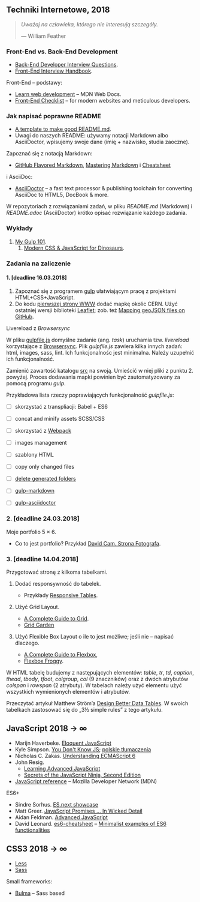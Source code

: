 ## Techniki Internetowe, 2018

> *Uważaj na człowieka, którego nie interesują szczegóły.*
>
> — William Feather

### Front-End vs. Back-End Development

* [Back-End Developer Interview Questions](https://github.com/arialdomartini/Back-End-Developer-Interview-Questions).
* [Front-End Interview Handbook](https://github.com/yangshun/front-end-interview-handbook).

Front-End – podstawy:

* [Learn web development](https://developer.mozilla.org/en-US/docs/Learn) – MDN Web Docs.
* [Front-End Checklist](https://github.com/thedaviddias/Front-End-Checklist) –
  for modern websites and meticulous developers.


### Jak napisać poprawne README

* [A template to make good README.md](https://gist.github.com/PurpleBooth/109311bb0361f32d87a2).
* Uwagi do naszych README: używamy notacji Markdown albo AsciiDoctor,
  wpisujemy swoje dane (imię + nazwisko, studia zaoczne).

Zapoznać się z notacją Markdown:

* [GitHub Flavored Markdown](http://guides.github.com/overviews/mastering-markdown/),
  [Mastering Markdown](http://guides.github.com/overviews/mastering-markdown/) i
  [Cheatsheet](https://github.com/adam-p/markdown-here/wiki/Markdown-Cheatsheet)

i AsciiDoc:

* [AsciiDoctor](http://asciidoctor.org/) – a fast text processor & publishing
  toolchain for converting AsciiDoc to HTML5, DocBook & more.

W repozytoriach z rozwiązaniami zadań, w pliku _README.md_ (Markdown)
i _README.adoc_ (AsciiDoctor) krótko opisać rozwiązanie każdego zadania.

<!--
  Przeczytać [AsciiDoc New tables]( http://www.methods.co.nz/asciidoc/newtables.html).
-->

### Wykłady

1. [My Gulp 101](https://github.com/h5c3j/my_gulp_101).
    1. [Modern CSS & JavaScript for Dinosaurs](https://github.com/h5c3j/my_gulp_101/tree/master/static).


### Zadania na zaliczenie

#### 1. [deadline 16.03.2018]

1. Zapoznać się z programem [gulp](http://gulpjs.com) ułatwiającym pracę
  z projektami HTML+CSS+JavaScript.
2. Do kodu [pierwszej strony WWW](http://info.cern.ch/hypertext/WWW/TheProject.html)
  dodać mapkę okolic CERN. Użyć ostatniej wersji biblioteki
  [Leaflet](http://leafletjs.com); zob. też
  [Mapping geoJSON files on GitHub](https://help.github.com/articles/mapping-geojson-files-on-github).

Livereload z _Browsersync_

W pliku [gulpfile.js](https://github.com/h5c3j/my_gulp_101/blob/master/gulpfile.js)
domyślne zadanie (ang. _task_) uruchamia tzw. _livereload_ korzystające z
[Browsersync](https://www.browsersync.io/docs/gulp).
Plik _gulpfile.js_ zawiera kilka innych zadań: html, images, sass, lint.
Ich funkcjonalnośc jest minimalna. Należy uzupełnić ich funkcjonalność.

Zamienić zawartość katalogu [src](https://github.com/h5c3j/my_gulp_101) na swoją.
Umieścić w niej pliki z punktu 2. powyżej.
Proces dodawania mapki powinien być zautomatyzowany za pomocą programu _gulp_.

Przykładowa lista rzeczy poprawiających funkcjonalność _gulpfile.js_:

- [ ] skorzystać z transpliacji: Babel + ES6
- [ ] concat and minify assets SCSS/CSS
- [ ] skorzystać z [Webpack](https://webpack.js.org)
- [ ] images management
- [ ] szablony HTML
- [ ] copy only changed files
- [ ] [delete generated folders](https://github.com/gulpjs/gulp/blob/master/docs/recipes/delete-files-folder.md)
- [ ] [gulp-markdown](https://www.npmjs.com/package/gulp-markdown)
- [ ] [gulp-asciidoctor](https://github.com/asciidoctor/gulp-asciidoctor)


### 2. [deadline 24.03.2018]

Moje portfolio 5 × 6.

* Co to jest portfolio? Przykład [David Cam. Strona Fotografa](https://www.wix.com/website-template/view/html/1264/?siteId=4cc25780-53f1-4094-8612-14e29d393474&metaSiteId=94f3e1f0-4ce3-429c-8aff-0907cf7a9e76&originUrl=https%3A%2F%2Fpl.wix.com%2Fwebsite%2Ftemplates%2Fhtml%2Fportfolio-cv).


### 3. [deadline 14.04.2018]

Przygotować stronę z kilkoma tabelkami.

1. Dodać responsywność do tabelek.

    - Przykłady [Responsive Tables](https://codepen.io/collection/AdGVYP/).

1. Użyć Grid Layout.

    - [A Complete Guide to Grid](https://css-tricks.com/snippets/css/complete-guide-grid/).
    - [Grid Garden](http://cssgridgarden.com)

1. Użyć Flexible Box Layout o ile to jest możliwe; jeśli nie – napisać dlaczego.

    - [A Complete Guide to Flexbox](https://css-tricks.com/snippets/css/a-guide-to-flexbox/),
    - [Flexbox Froggy](http://flexboxfroggy.com/).

W HTML tabelę budujemy z następujących elementów: *table*, *tr*, *td*,
*caption*, *thead*, *tbody*, *tfoot*, *colgroup*, *col* (9 znaczników)
oraz z dwóch atrybutów *colspan* i *rowspan* (2 atrybuty).
W tabelach należy użyć elementu użyć wszystkich wymienionych
elementów i atrybutów.

Przeczytać artykuł Matthew Ström’a
[Design Better Data Tables](https://medium.com/mission-log/design-better-data-tables-430a30a00d8c).
W swoich tabelkach zastosować się do „3½ simple rules” z tego artykułu.

<!--

### 4. [deadline]

Responsywne obrazki

  - [Responsive Images Community Group](https://responsiveimages.org).

Przygotować stronę z kilkoma obrazkami następnie dodać responsywność
do obrazków. Jak responywność wpływa na czas ładowania strony?


#### 9. [deadline 6.04.2017] (GeoJSON)

Przejrzeć dokumentację [_GeoJSON_](http://geojson.org/). Napisać
kilka geojsonów i przetestować je na tej stronie:
[Simply edit GeoJSON map data](http://geojson.io).

Utworzyć stronę z mapką korzystającą biblioteki [Leaflet](http://leafletjs.com/).
W kodzie mapki użyć następujących [Geometry Objects](http://geojson.org/geojson-spec.html#geometry-objects): _Point_, _LineString_ i _Polygon_.

* Przeczytać rozdział [Websites. Abandon five obsolete habits](http://practicaltypography.com/websites.html)
  z książki M. Butterick’a [Practical Typography](http://practicaltypography.com);
  zob. też [Google Fonts](https://fonts.google.com/?subset=latin-ext).
* Zapoznać się z elementami, atrybutem i formatem:
  - [figure](http://caniuse.com/#search=figure), [picture](http://caniuse.com/#search=picture)
  - [srcset](http://caniuse.com/#search=srcset)
  - [webfont](http://caniuse.com/#search=webfont)
* [<picture> Element Sample](https://googlechrome.github.io/samples/picture-element/)
* [:japanese_ogre: – dummy image generator](http://satyr.io) –
  może ułatwić przygotowanie prototypu strony z responsywnymi obrazkami

----

> [presentations/projects/solutions needs] <br>
> … words, sentences & clarity, honesty
>
> [Joseph Blitzstein](https://youtu.be/dzFf3r1yph8) na Think Big 4.

4\. [deadline 06.05.2017]

1. Przygotować stronę ze wzorami matematycznymi.
Matematykę na stronach wpisać w notacji
[MathJax](http://docs.mathjax.org/en/latest/index.html).
2. Użyć modułu [CSS Grid Layout](https://www.w3.org/TR/css3-grid-layout/);
zob. też [Grid Garden](http://cssgridgarden.com/).

Przykładowe repozytorium z GitHub Pages + MathJax –
[RedQueen: An Online Algorithm for Smart Broadcasting in Social Networks](http://learning.mpi-sws.org/redqueen/).
W stopce u dołu strony linki do repozytorium z kodem źródłowym.
-->

<!--
[Carnegie, Mellon](https://github.com/brendano/ark-tweet-nlp/). [tChat](http://www.cs.cmu.edu/~ark/TweetNLP/).

5\. [GitHub Pages](https://pages.github.com) |
  [About GitHub Pages and Jekyll](https://help.github.com/articles/about-github-pages-and-jekyll/) |
  [Firebase](https://firebase.google.com).

W stronach przygotowanych w pkt. 1. (lub nowych) wykorzystać
jeden z frameworków wymienionych poniżej:

* [Bootstrap](http://getbootstrap.com) –
  the most popular HTML, CSS, and JS framework for developing
  responsive, mobile first projects on the web.
* [Material Design Lite](http://www.getmdl.io/).
  Material Design Lite lets you add a Material Design look and feel to your
  websites. It doesn’t rely on any JavaScript frameworks and aims to optimize for
  cross-device use, gracefully degrade in older browsers, and offer an experience
  that is immediately accessible.

-->

<!--
### Egzamin (projekty zespołowe)

Zrealizować kilka projektów ze strony
[30 Day Vanilla JS Coding Challenge](https://javascript30.com);
[repo z _starter files_](https://github.com/wesbos/JavaScript30).
lub coś z [WebAssembly](http://webassembly.org/), zob. np.
[WebAssembly 101: a developer's first steps](http://blog.openbloc.fr/webassembly-first-steps/)
-->

<!--
Przygotować prostą aplikację WWW korzystając
z frameworka [Meteor](https://www.meteor.com/). Aplikację
wdrożyć (ang. _deploy_) na zewnętrznym serwerze.

Zamiast frameworka Meteor można użyć frameworka
[React](https://facebook.github.io/react/index.html) –
[Getting Started](https://facebook.github.io/react/docs/getting-started.html),
[Tutorial](https://facebook.github.io/react/docs/tutorial.html),
[React for Beginners](https://reactforbeginners.com/).

Użyteczne linki:

- [Meteor](https://www.meteor.com/)
- David Turnbull.
  [Your First Meteor Application](http://meteortips.com/book/) –
  a Complete Beginner’s Guide to the Meteor JavaScript Framework
- [Discover Meteor](http://book.discovermeteor.com/)
  ([polskie tłumaczenie](http://pl.discovermeteor.com/))
- [Creating your first app in React+Meteor](https://www.meteor.com/tutorials/react/creating-an-app)

-->


## JavaScript 2018 → ∞

- Marijn Haverbeke.
  [Eloquent JavaScript](http://eloquentjavascript.net/)
- Kyle Simpson.
  [You Don't Know JS](https://github.com/getify/You-Dont-Know-JS);
  [polskie tłumaczenia](http://helion.pl/search?szukaj=Simpson)
- Nicholas C. Zakas.
  [Understanding ECMAScript 6](https://leanpub.com/understandinges6/read/)
- John Resig.
  - [Learning Advanced JavaScript](http://ejohn.org/apps/learn/)
  - [Secrets of the JavaScript Ninja, Second Edition](https://www.manning.com/books/secrets-of-the-javascript-ninja-second-edition)
- [JavaScript reference](https://developer.mozilla.org/en-US/docs/Web/JavaScript/Reference) –
  Mozilla Developer Network (MDN)

ES6+

- Sindre Sorhus.
  [ES.next showcase](https://github.com/sindresorhus/esnext-showcase)
- Matt Greer.
  [JavaScript Promises ... In Wicked Detail](http://mattgreer.org/articles/promises-in-wicked-detail/)
- Aidan Feldman.
  [Advanced JavaScript](http://advanced-js.github.io/deck/)
- David Leonard. [es6-cheatsheet](https://github.com/DrkSephy/es6-cheatsheet)
– [Minimalist examples of ES6 functionalities](https://github.com/hemanth/paws-on-es6)


## CSS3 2018 → ∞

- [Less](http://lesscss.org)
- [Sass](http://sass-lang.com)

Small frameworks:

- [Bulma](http://bulma.io/) – Sass based
